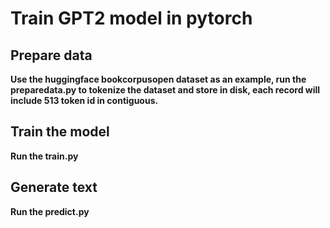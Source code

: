# Train GPT2 model in pytorch

## Prepare data
<b>Use the huggingface bookcorpusopen dataset as an example, run the preparedata.py to tokenize the dataset and store in disk, each record will include 513 token id in contiguous.

## Train the model
Run the train.py

## Generate text
Run the predict.py